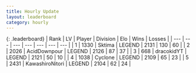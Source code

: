 ```yaml
---
title: Hourly Update
layout: leaderboard
category: hourly
---
```


{: .leaderboard}
| Rank | LV | Player | Division | Elo | Wins | Losses |
| --- | --- | --- | --- | --- | --- | --- |
| <span data-change="4">1</span> | 1330 | <span title="ID: 353063">Sktima</span> | LEGEND | <span data-change="31">2131</span> | <span data-change="5">130</span> | <span data-change="0">60</span> |
| <span data-change="-1">2</span> | 2026 | <span title="ID: 304661">AcidDownpour</span> | LEGEND | <span data-change="0">2126</span> | <span data-change="0">87</span> | <span data-change="0">37</span> |
| <span data-change="-1">3</span> | 668 | <span title="ID: 4106">dracokidYT</span> | LEGEND | <span data-change="0">2121</span> | <span data-change="0">50</span> | <span data-change="0">10</span> |
| <span data-change="0">4</span> | 1038 | <span title="ID: 92077">Cyclone</span> | LEGEND | <span data-change="8">2109</span> | <span data-change="1">65</span> | <span data-change="0">23</span> |
| <span data-change="-2">5</span> | 2431 | <span title="ID: 164871">KawashiroNitori</span> | LEGEND | <span data-change="0">2104</span> | <span data-change="0">62</span> | <span data-change="0">24</span> |